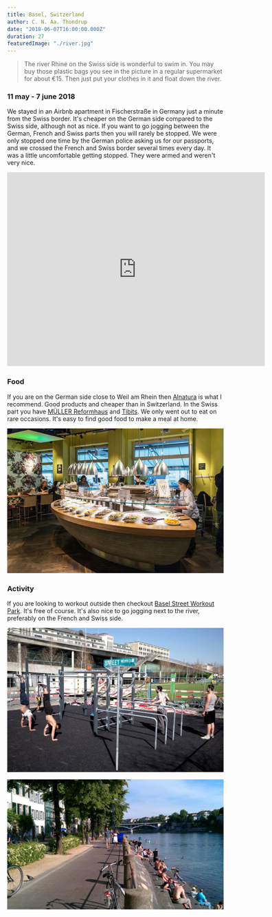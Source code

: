 ```yaml
---
title: Basel, Switzerland
author: C. N. Aa. Thondrup
date: "2018-06-07T16:00:00.000Z"
duration: 27
featuredImage: "./river.jpg"
---
```


> The river Rhine on the Swiss side is wonderful to swim in. You may buy those plastic bags you see in the picture in a regular supermarket for about €15. Then just put your clothes in it and float down the river.

### 11 may - 7 june 2018

We stayed in an Airbnb apartment in Fischerstraße in Germany just a minute from the Swiss border. It's cheaper on the German side compared to the Swiss side, although not as nice. If you want to go jogging between the German, French and Swiss parts then you will rarely be stopped. We were only stopped one time by the German police asking us for our passports, and we crossed the French and Swiss border several times every day. It was a little uncomfortable getting stopped. They were armed and weren't very nice.

<iframe src="https://www.google.com/maps/embed?pb=!1m18!1m12!1m3!1d6931.433713426529!2d7.591145767722511!3d47.58682655488994!2m3!1f0!2f0!3f0!3m2!1i1024!2i768!4f13.1!3m3!1m2!1s0x4791b987cbe28811%3A0xbc4cb268ab1bd617!2sFischerstra%C3%9Fe%2C+79576+Weil+am+Rhein%2C+Germany!5e0!3m2!1sen!2sit!4v1529923851862" width="600" height="450" frameborder="0" style="border:0" allowfullscreen></iframe>

### Food

If you are on the German side close to Weil am Rhein then [Alnatura](https://www.alnatura.de/de-de/m%C3%A4rkte/alnatura-filialen-detailseiten/w/weil-am-rhein-alnatura-super-natur-markt-l%C3%B6025) is what I recommend. Good products and cheaper than in Switzerland.
In the Swiss part you have [MÜLLER Reformhaus](www.reformhaus.ch/) and [Tibits](https://www.tibits.ch/de/). We only went out to eat on rare occasions. It's easy to find good food to make a meal at home.

![Tibits](./tibits.jpg 'Tibits')

### Activity

If you are looking to workout outside then checkout [Basel Street Workout Park](https://calisthenics-parks.com/spots/529-en-street-workout-park-in-basel-switzerland). It's free of course. It's also nice to go jogging next to the river, preferably on the French and Swiss side.

![Workout](./workout.jpg 'Workout at Dreirosenareal')

![Jogging](./jog.jpg 'Jogging by the river')
